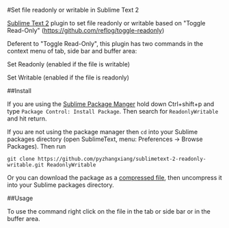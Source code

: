 #Set file readonly or writable in Sublime Text 2

[Sublime Text 2][1] plugin to set file readonly or writable based on 
"Toggle Read-Only" (https://github.com/reflog/toggle-readonly)

Deferent to "Toggle Read-Only", this plugin has two commands in the context menu of tab, side bar and buffer area:

Set Readonly (enabled if the file is writable)

Set Writable (enabled if the file is readonly)

##Install

If you are using the [Sublime Package Manger][2] hold down Ctrl+shift+p and type
`Package Control: Install Package`. Then search for `ReadonlyWritable` and hit return.

If you are not using the package manager then `cd` into your Sublime packages directory (open SublimeText, menu: Preferences -> Browse Packages).  Then run

`git clone https://github.com/pyzhangxiang/sublimetext-2-readonly-writable.git ReadonlyWritable`

Or you can download the package as a [compressed file][3], then uncompress it into your Sublime packages directory.

##Usage

To use the command right click on the file in the tab or side bar or in the buffer area.


  [1]: http://www.sublimetext.com
  [2]: http://wbond.net/sublime_packages/package_control
  [3]: https://github.com/pyzhangxiang/readonly-writable/downloads
